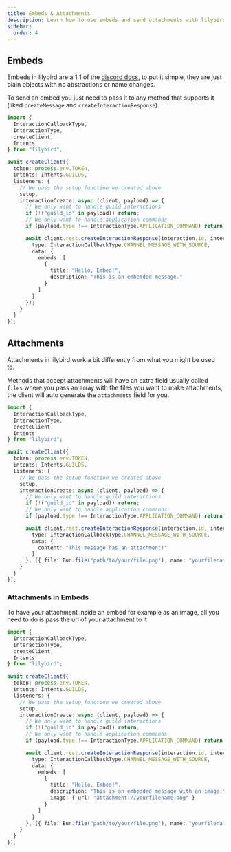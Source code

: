 ```yaml
---
title: Embeds & Attachments
description: Learn how to use embeds and send attachments with lilybird.
sidebar:
  order: 4
---
```


## Embeds

Embeds in lilybird are a 1:1 of the [discord docs](https://discord.com/developers/docs/resources/channel#embed-object-embed-structure), to put it simple, they are just plain objects with no abstractions or name changes.

To send an embed you just need to pass it to any method that supports it (liked `createMessage` and `createInteractionResponse`).

```ts showLineNumbers collapse={1-19, 31-33}
import {
  InteractionCallbackType,
  InteractionType,
  createClient,
  Intents
} from "lilybird";

await createClient({
  token: process.env.TOKEN,
  intents: Intents.GUILDS,
  listeners: {
    // We pass the setup function we created above
    setup,
    interactionCreate: async (client, payload) => {
      // We only want to handle guild interactions
      if (!("guild_id" in payload)) return;
      // We only want to handle application commands
      if (payload.type !== InteractionType.APPLICATION_COMMAND) return;

      await client.rest.createInteractionResponse(interaction.id, interaction.token, {
        type: InteractionCallbackType.CHANNEL_MESSAGE_WITH_SOURCE,
        data: {
          embeds: [
            {
              title: "Hello, Embed!",
              description: "This is an embedded message."
            }
          ]
        }
      });
    }
  }
});
```

## Attachments

Attachments in lilybird work a bit differently from what you might be used to.

Methods that accept attachments will have an extra field usually called `files` where you pass an array with the files you want to make attachments, the client will auto generate the `attachments` field for you.

```ts showLineNumbers collapse={1-19, 26-28}
import {
  InteractionCallbackType,
  InteractionType,
  createClient,
  Intents
} from "lilybird";

await createClient({
  token: process.env.TOKEN,
  intents: Intents.GUILDS,
  listeners: {
    // We pass the setup function we created above
    setup,
    interactionCreate: async (client, payload) => {
      // We only want to handle guild interactions
      if (!("guild_id" in payload)) return;
      // We only want to handle application commands
      if (payload.type !== InteractionType.APPLICATION_COMMAND) return;

      await client.rest.createInteractionResponse(interaction.id, interaction.token, {
        type: InteractionCallbackType.CHANNEL_MESSAGE_WITH_SOURCE,
        data: {
          content: "This message has an attachment!"
        }
      }, [{ file: Bun.file("path/to/your/file.png"), name: "yourfilename.png" }]);
    }
  }
});
```

### Attachments in Embeds

To have your attachment inside an embed for example as an image, all you need to do is pass the url of your attachment to it

```ts showLineNumbers collapse={1-19, 32-33}
import {
  InteractionCallbackType,
  InteractionType,
  createClient,
  Intents
} from "lilybird";

await createClient({
  token: process.env.TOKEN,
  intents: Intents.GUILDS,
  listeners: {
    // We pass the setup function we created above
    setup,
    interactionCreate: async (client, payload) => {
      // We only want to handle guild interactions
      if (!("guild_id" in payload)) return;
      // We only want to handle application commands
      if (payload.type !== InteractionType.APPLICATION_COMMAND) return;

      await client.rest.createInteractionResponse(interaction.id, interaction.token, {
        type: InteractionCallbackType.CHANNEL_MESSAGE_WITH_SOURCE,
        data: {
          embeds: [
            {
              title: "Hello, Embed!",
              description: "This is an embedded message with an image.",
              image: { url: "attachment://yourfilename.png" }
            }
          ]
        }
      }, [{ file: Bun.file("path/to/your/file.png"), name: "yourfilename.png" }]);
    }
  }
});
```